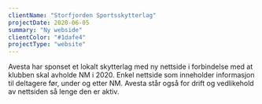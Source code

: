 ```yaml
---
clientName: "Storfjorden Sportsskytterlag"
projectDate: 2020-06-05
summary: "Ny webside"
clientColor: "#1dafe4"
projectType: "website"
---
```


Avesta har sponset et lokalt skytterlag med ny nettside i forbindelse med at klubben skal avholde NM i 2020. Enkel nettside som inneholder informasjon til deltagere før, under og etter NM. Avesta står også for drift og vedlikehold av nettsiden så lenge den er aktiv.

